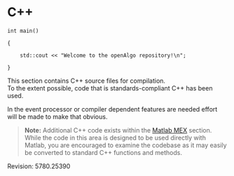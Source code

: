 # C++ #

	int main()

	{

		std::cout << "Welcome to the openAlgo repository!\n";

	}

This section contains C++ source files for compilation.    
To the extent possible, code that is standards-compliant C++ has been used.

In the event processor or compiler dependent features are needed effort will be made to make that obvious.

> **Note:** Additional C++ code exists within the [Matlab MEX](https://github.com/mtompkins/openAlgo/tree/master/Matlab/MEX/Cpp) section. While the code in this area is designed to be used directly with Matlab, you are encouraged to examine the codebase as it may  easily be converted to standard C++ functions and methods.

Revision: 5780.25390

